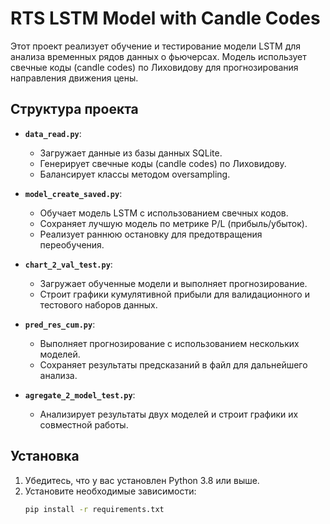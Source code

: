 # RTS LSTM Model with Candle Codes

Этот проект реализует обучение и тестирование модели LSTM для анализа временных рядов данных о фьючерсах. 
Модель использует свечные коды (candle codes) по Лиховидову для прогнозирования направления движения цены.

## Структура проекта

- **`data_read.py`**: 
  - Загружает данные из базы данных SQLite.
  - Генерирует свечные коды (candle codes) по Лиховидову.
  - Балансирует классы методом oversampling.

- **`model_create_saved.py`**: 
  - Обучает модель LSTM с использованием свечных кодов.
  - Сохраняет лучшую модель по метрике P/L (прибыль/убыток).
  - Реализует раннюю остановку для предотвращения переобучения.

- **`chart_2_val_test.py`**: 
  - Загружает обученные модели и выполняет прогнозирование.
  - Строит графики кумулятивной прибыли для валидационного и тестового наборов данных.

- **`pred_res_cum.py`**: 
  - Выполняет прогнозирование с использованием нескольких моделей.
  - Сохраняет результаты предсказаний в файл для дальнейшего анализа.

- **`agregate_2_model_test.py`**: 
  - Анализирует результаты двух моделей и строит графики их совместной работы.

## Установка

1. Убедитесь, что у вас установлен Python 3.8 или выше.
2. Установите необходимые зависимости:
   ```bash
   pip install -r requirements.txt